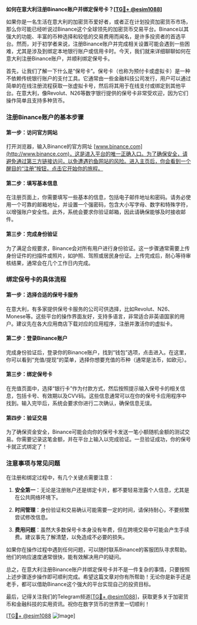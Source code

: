 **如何在意大利注册Binance账户并绑定保号卡？[[TG💪+ @esim1088](https://t.me/s/esim1088)]**

如果你是一名生活在意大利的加密货币爱好者，或者正在计划投资加密货币市场，那么你可能已经听说过Binance这个全球领先的加密货币交易平台。Binance以其强大的功能、丰富的币种选择和较低的交易费用而闻名，是许多投资者的首选平台。然而，对于初学者来说，注册Binance账户并完成相关设置可能会遇到一些困难，尤其是涉及到绑定本地银行账户或信用卡时。今天，我们就来详细聊聊如何在意大利注册Binance账户，并顺利绑定保号卡。

首先，让我们了解一下什么是“保号卡”。保号卡（也称为预付卡或虚拟卡）是一种不依赖传统银行账户的支付工具。它通常由一些金融科技公司发行，用户可以通过简单的在线注册流程获取一张虚拟卡号，然后将其用于在线支付或绑定到其他平台。在意大利，像Revolut、N26等数字银行提供的保号卡非常受欢迎，因为它们操作简单且支持多种货币。

### 注册Binance账户的基本步骤

#### 第一步：访问官方网站
打开浏览器，输入Binance的官方网址 [www.binance.com](http://www.binance.com)，这是进入平台的唯一正确入口。为了确保安全，请避免通过第三方链接访问，以免遭遇钓鱼网站的风险。进入主页后，你会看到一个醒目的“注册”按钮，点击它开始你的旅程。

#### 第二步：填写基本信息
在注册页面上，你需要填写一些基本的信息，包括电子邮件地址和密码。请务必使用一个可靠的邮箱地址，并设置一个强密码，包含大小写字母、数字和特殊字符，以增强账户安全性。此外，系统会要求你验证邮箱，因此请确保能够及时接收邮件。

#### 第三步：完成身份验证
为了满足合规要求，Binance会对所有用户进行身份验证。这一步骤通常需要上传身份证件的扫描件或照片，如护照、驾照或居民身份证。上传完成后，耐心等待审核结果，通常会在几个工作日内完成。

### 绑定保号卡的具体流程

#### 第一步：选择合适的保号卡服务
在意大利，有多家提供保号卡服务的公司可供选择，比如Revolut、N26、Monese等。这些平台的操作界面友好，支持多语言，非常适合非英语国家的用户。建议先在各大应用商店下载对应的应用程序，注册并激活你的虚拟卡。

#### 第二步：登录Binance账户
完成身份验证后，登录你的Binance账户，找到“钱包”选项，点击进入。在这里，你可以看到“充值/提现”的菜单，选择你想要充值的币种（通常是法币，如欧元）。

#### 第三步：绑定保号卡
在充值页面中，选择“银行卡”作为付款方式，然后按照提示输入保号卡的相关信息，包括卡号、有效期以及CVV码。这些信息通常可以在你的保号卡应用程序中找到。输入完毕后，系统会要求你进行二次确认，确保信息无误。

#### 第四步：验证交易
为了确保资金安全，Binance可能会向你的保号卡发送一笔小额随机金额的测试交易。你需要记录这笔金额，并在平台上输入以完成验证。一旦验证成功，你的保号卡就正式绑定了！

### 注意事项与常见问题

在注册和绑定过程中，有几个关键点需要注意：

1. **安全第一**：无论是注册账户还是绑定卡片，都不要轻易泄露个人信息，尤其是在公共网络环境下。
   
2. **时间管理**：身份验证和交易确认可能需要一定的时间，请保持耐心，不要频繁尝试修改信息。

3. **费用问题**：虽然大多数保号卡本身没有年费，但在跨境交易中可能会产生手续费。建议事先了解清楚，以免造成不必要的损失。

如果你在操作过程中遇到任何问题，可以随时联系Binance的客服团队寻求帮助。他们的响应速度通常很快，能有效解决用户的疑问。

总之，在意大利注册Binance账户并绑定保号卡并不是一件复杂的事情，只要按照上述步骤逐步操作即可顺利完成。希望这篇文章对你有所帮助！无论你是新手还是老手，都可以借助Binance这个强大的平台实现自己的投资目标。

最后，记得关注我们的Telegram频道[[TG💪+ @esim1088](https://t.me/s/esim1088)]，获取更多关于加密货币和金融科技的实用资讯。祝你在数字货币的世界里一切顺利！

[[TG💪+ @esim1088](https://t.me/s/esim1088) ![Image](https://i.postimg.cc/4NQfJmqS/Snipaste-2025-05-13-00-14-12.png)]